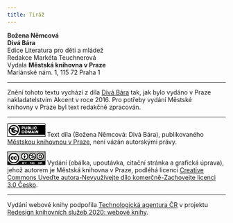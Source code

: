 ```yaml
---
title: Tiráž
---
```


**Božena Němcová**  
**Divá Bára**  
Edice Literatura pro děti a mládež  
Redakce Markéta Teuchnerová  
Vydala **Městská knihovna v Praze**  
Mariánské nám. 1, 115 72 Praha 1  
[^1]: Mýtina. _Pozn. red._  
[^2]: Druh tkaniny; termín dle kontextu značí ženskou sukni, nebo mužský kabát. _Pozn. red._  
[^3]: Nářečně houně, těžká pokrývka či deka. _Pozn. red._  
[^4]: Odkazuje k významu mladý vůl – bulík, který vznikl z německého Bulle. Lidově se termínem „buličí oko“ také dříve označovala sasanka. _Pozn. red._  
[^5]: Pytlovina či plachta s popruhy sloužící k přepravě nákladu, například sena, popřípadě k nošení dětí. Označení též součásti staročeského oděvu, konkrétně pokrývky hlavy. _Pozn. red._  
[^6]: Vzhledově podobný korzetu. Obepíná tělo od pasu nahoru a je opatřen šněrováním, na předním či zadním díle nebo po stranách. Zhotoven byl většinou z kůže, ale někdy i z plachtoviny. _Pozn. red._  
[^7]: Okraj, obroubení. _Pozn. red._  
[^8]: Odpolední či podvečerní modlitby. _Pozn. red._  
[^9]: Čtyřkolý vozík. _Pozn. red._  
[^10]: Luxusní textilie, samet s nízkým vlasem. _Pozn. red._  
[^11]: Stuha. _Pozn. red._  
[^12]: Členové městské rady podřízení rychtáři, obvykle vybíraní z majetných občanů. _Pozn. red._  
[^13]: Bavlněné nohavice. _Pozn. red._  
[^14]: Druh bavlněné tkaniny. _Pozn. red._  
[^15]: Krůta domácí. _Pozn. red_.  
[^16]: Darební lidé, sebranka, cháska. _Pozn. red._  
[^17]: Opilí. _Pozn. red._  
[^18]: Přezrálá hruška. _Pozn. red._  
[^19]: Místnost určená pro čeleď. _Pozn. red._  
V MKP 2. elektronické vydání z 7. 10. 2022.

***

Znění tohoto textu vychází z díla [Divá Bára](https://search.mlp.cz/cz/titul/diva-bara-dobry-clovek/4291285/) tak, jak bylo vydáno v Praze nakladatelstvím Akcent v roce 2016. Pro potřeby vydání Městské  
knihovny v Praze byl text redakčně zpracován.

***

[![0](./resources/image001.jpg)](http://creativecommons.org/publicdomain/mark/1.0/deed.cs)
Text díla (Božena Němcová: Divá Bára), publikovaného [Městskou knihovnou v Praze](https://www.mlp.cz/cz/), není vázán autorskými právy.

[![0](./resources/image002.jpg)](http://creativecommons.org/licenses/by-nc-sa/3.0/cz/)
Vydání (obálka, upoutávka, citační stránka a grafická úprava), jehož autorem je Městská knihovna v Praze, podléhá licenci [Creative Commons Uveďte autora-Nevyužívejte dílo komerčně-Zachovejte licenci 3.0 Česko](https://creativecommons.org/licenses/by-nc-sa/3.0/cz/).

***

Vydání webové knihy podpořila [Technologická agentura ČR](https://www.tacr.cz/) v projektu [Redesign knihovních služeb 2020: webové knihy](https://starfos.tacr.cz/cs/project/TL04000391).